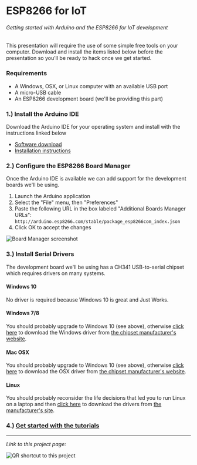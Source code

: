 # ESP8266 for IoT
###### Getting started with Arduino and the ESP8266 for IoT development

This presentation will require the use of some simple free tools on your computer.  Download and install the items listed below before the presentation so you'll be ready to hack once we get started.

### Requirements
- A Windows, OSX, or Linux computer with an available USB port
- A micro-USB cable
- An ESP8266 development board (we'll be providing this part)

### 1.) Install the Arduino IDE
Download the Arduino IDE for your operating system and install with the instructions linked below

- [Software download](http://www.arduino.cc/en/main/software)
- [Installation instructions](http://www.arduino.cc/en/Guide/HomePage)

### 2.) Configure the ESP8266 Board Manager
Once the Arduino IDE is available we can add support for the development boards we'll be using.

1. Launch the Arduino application
2. Select the "File" menu, then "Preferences"
3. Paste the following URL in the box labeled "Additional Boards Manager URLs": `http://arduino.esp8266.com/stable/package_esp8266com_index.json`
4. Click OK to accept the changes

![Board Manager screenshot](https://i.imgur.com/cvi7Hbl.png)

### 3.) Install Serial Drivers
The development board we'll be using has a CH341 USB-to-serial chipset which requires drivers on many systems.
#### Windows 10
No driver is required because Windows 10 is great and Just Works.
#### Windows 7/8
You should probably upgrade to Windows 10 (see above), otherwise [click here](http://www.wch.cn/downfile/5) to download the Windows driver from [the chipset manufacturer's website](https://translate.google.com/translate?hl=en&sl=zh-CN&u=http://www.wch.cn/download/CH341SER_ZIP.html).
#### Mac OSX
You should probably upgrade to Windows 10 (see above), otherwise [click here](http://www.wch.cn/downfile/178) to download the OSX driver from [the chipset manufacturer's website](https://translate.google.com/translate?hl=en&sl=zh-CN&u=http://www.wch.cn/download/CH341SER_MAC_ZIP.html).
#### Linux
You should probably reconsider the life decisions that led you to run Linux on a laptop and then [click here](http://www.wch.cn/downfile/177) to download the drivers from [the manufacturer's site](https://translate.google.com/translate?hl=en&sl=zh-CN&u=http://www.wch.cn/download/CH341SER_LINUX_ZIP.html).

### 4.) [Get started with the tutorials](00_Introduction)
---
*Link to this project page:*

![QR shortcut to this project](http://i.imgur.com/FNq8hDJ.png)
